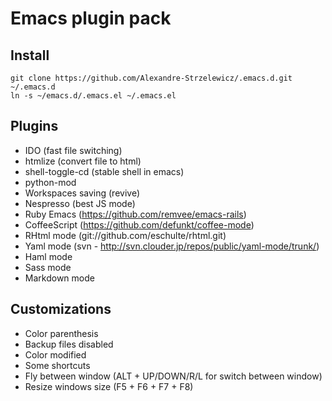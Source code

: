 Emacs plugin pack
=================

## Install

    git clone https://github.com/Alexandre-Strzelewicz/.emacs.d.git ~/.emacs.d
    ln -s ~/emacs.d/.emacs.el ~/.emacs.el

## Plugins

* IDO (fast file switching)
* htmlize (convert file to html)
* shell-toggle-cd (stable shell in emacs)
* python-mod
* Workspaces saving (revive)
* Nespresso (best JS mode)
* Ruby Emacs (https://github.com/remvee/emacs-rails)
* CoffeeScript (https://github.com/defunkt/coffee-mode)
* RHtml mode (git://github.com/eschulte/rhtml.git)
* Yaml mode (svn - http://svn.clouder.jp/repos/public/yaml-mode/trunk/)
* Haml mode  
* Sass mode
* Markdown mode

## Customizations

* Color parenthesis
* Backup files disabled
* Color modified 
* Some shortcuts 
* Fly between window (ALT + UP/DOWN/R/L for switch between window)
* Resize windows size (F5 + F6 + F7 + F8)

